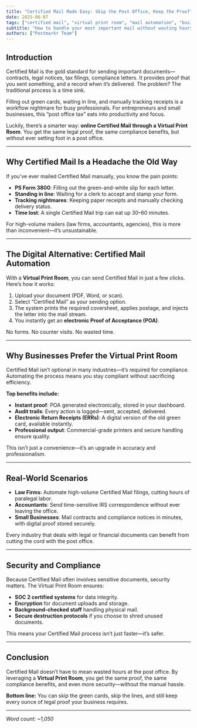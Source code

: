 ```yaml
---
title: "Certified Mail Made Easy: Skip the Post Office, Keep the Proof"
date: 2025-06-07
tags: ["certified mail", "virtual print room", "mail automation", "business compliance"]
subtitle: "How to handle your most important mail without wasting hours at the counter."
authors: ["Postmarkr Team"]
---
```


## Introduction

Certified Mail is the gold standard for sending important documents—contracts, legal notices, tax filings, compliance letters. It provides proof that you sent something, and a record when it’s delivered. The problem? The traditional process is a time sink.  

Filling out green cards, waiting in line, and manually tracking receipts is a workflow nightmare for busy professionals. For entrepreneurs and small businesses, this “post office tax” eats into productivity and focus.  

Luckily, there’s a smarter way: **online Certified Mail through a Virtual Print Room**. You get the same legal proof, the same compliance benefits, but without ever setting foot in a post office.  

---

## Why Certified Mail Is a Headache the Old Way

If you’ve ever mailed Certified Mail manually, you know the pain points:  

- **PS Form 3800**: Filling out the green-and-white slip for each letter.  
- **Standing in line**: Waiting for a clerk to accept and stamp your form.  
- **Tracking nightmares**: Keeping paper receipts and manually checking delivery status.  
- **Time lost**: A single Certified Mail trip can eat up 30–60 minutes.  

For high-volume mailers (law firms, accountants, agencies), this is more than inconvenient—it’s unsustainable.  

---

## The Digital Alternative: Certified Mail Automation

With a **Virtual Print Room**, you can send Certified Mail in just a few clicks. Here’s how it works:  

1. Upload your document (PDF, Word, or scan).  
2. Select “Certified Mail” as your sending option.  
3. The system prints the required coversheet, applies postage, and injects the letter into the mail stream.  
4. You instantly get an **electronic Proof of Acceptance (POA)**.  

No forms. No counter visits. No wasted time.  

---

## Why Businesses Prefer the Virtual Print Room

Certified Mail isn’t optional in many industries—it’s required for compliance. Automating the process means you stay compliant without sacrificing efficiency.  

**Top benefits include:**  

- **Instant proof**: POA generated electronically, stored in your dashboard.  
- **Audit trails**: Every action is logged—sent, accepted, delivered.  
- **Electronic Return Receipts (ERRs)**: A digital version of the old green card, available instantly.  
- **Professional output**: Commercial-grade printers and secure handling ensure quality.  

This isn’t just a convenience—it’s an upgrade in accuracy and professionalism.  

---

## Real-World Scenarios

- **Law Firms**: Automate high-volume Certified Mail filings, cutting hours of paralegal labor.  
- **Accountants**: Send time-sensitive IRS correspondence without ever leaving the office.  
- **Small Businesses**: Mail contracts and compliance notices in minutes, with digital proof stored securely.  

Every industry that deals with legal or financial documents can benefit from cutting the cord with the post office.  

---

## Security and Compliance

Because Certified Mail often involves sensitive documents, security matters. The Virtual Print Room ensures:  

- **SOC 2 certified systems** for data integrity.  
- **Encryption** for document uploads and storage.  
- **Background-checked staff** handling physical mail.  
- **Secure destruction protocols** if you choose to shred unused documents.  

This means your Certified Mail process isn’t just faster—it’s safer.  

---

## Conclusion

Certified Mail doesn’t have to mean wasted hours at the post office. By leveraging a **Virtual Print Room**, you get the same proof, the same compliance benefits, and even more security—without the manual hassle.  

**Bottom line:** You can skip the green cards, skip the lines, and still keep every ounce of legal proof your business requires.  

---
*Word count: ~1,050*
